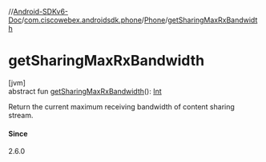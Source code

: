 //[Android-SDKv6-Doc](../../../index.md)/[com.ciscowebex.androidsdk.phone](../index.md)/[Phone](index.md)/[getSharingMaxRxBandwidth](get-sharing-max-rx-bandwidth.md)

# getSharingMaxRxBandwidth

[jvm]\
abstract fun [getSharingMaxRxBandwidth](get-sharing-max-rx-bandwidth.md)(): [Int](https://kotlinlang.org/api/latest/jvm/stdlib/kotlin/-int/index.html)

Return the current maximum receiving bandwidth of content sharing stream.

#### Since

2.6.0
